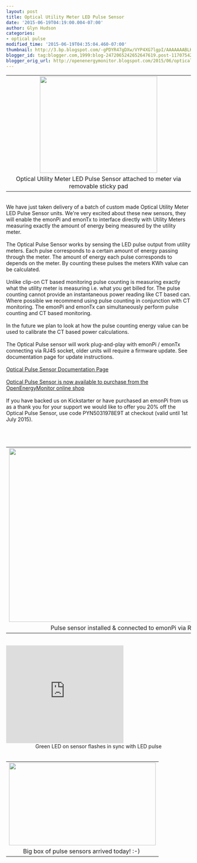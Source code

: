 ```yaml
---
layout: post
title: Optical Utility Meter LED Pulse Sensor
date: '2015-06-19T04:19:00.004-07:00'
author: Glyn Hudson
categories:
- optical pulse
modified_time: '2015-06-19T04:35:04.460-07:00'
thumbnail: http://3.bp.blogspot.com/-gPDYR47gDXw/VYP4XG7lgpI/AAAAAAABLK8/rdKGFA3BKzw/s72-c/optical_pulse.JPG
blogger_id: tag:blogger.com,1999:blog-2472065242652647619.post-1170754208265955354
blogger_orig_url: http://openenergymonitor.blogspot.com/2015/06/optical-utility-meter-led-pulse-sensor.html
---
```


<table cellpadding="0" cellspacing="0" class="tr-caption-container" style="margin-left: auto; margin-right: auto; text-align: center;"><tbody><tr><td style="text-align: center;"><a href="http://3.bp.blogspot.com/-gPDYR47gDXw/VYP4XG7lgpI/AAAAAAABLK8/rdKGFA3BKzw/s1600/optical_pulse.JPG" imageanchor="1" style="margin-left: auto; margin-right: auto;"><img border="0" height="263" src="http://3.bp.blogspot.com/-gPDYR47gDXw/VYP4XG7lgpI/AAAAAAABLK8/rdKGFA3BKzw/s320/optical_pulse.JPG" width="320" /></a></td></tr><tr><td class="tr-caption" style="text-align: center;">Optical Utility Meter LED Pulse Sensor attached to meter via removable sticky pad</td></tr></tbody></table><br />We have just taken delivery of a batch of custom made Optical Utility Meter LED Pulse Sensor units. We're very excited about these new sensors, they will enable the emonPi and emonTx to interface directly with Utility Meters measuring exactly the amount of energy being measured by the utility meter.<br /><br />The Optical Pulse Sensor works by sensing the LED pulse output from utility meters. Each pulse corresponds to a certain amount of energy passing through the meter. The amount of energy each pulse corresponds to depends on the meter. By counting these pulses the meters KWh value can be calculated.<br /><br />Unlike clip-on CT based monitoring pulse counting is measuring exactly what the utility meter is measuring i.e. what you get billed for. The pulse counting cannot provide an instantaneous power reading like CT based can. Where possible we recommend using pulse counting in conjunction with CT monitoring. The emonPi and emonTx can simultaneously perform pulse counting and CT based monitoring.<br /><br />In the future we plan to look at how the pulse counting energy value can be used to calibrate the CT based power calculations.<br /><br />The Optical Pulse sensor will work plug-and-play with emonPi / emonTx connecting via RJ45 socket, older units will require a firmware update. See documentation page for update instructions.<br /><br /><a href="http://openenergymonitor.org/emon/buildingblocks/opticalpulsesensor">Optical Pulse Sensor Documentation Page</a><br /><br /><a href="http://shop.openenergymonitor.com/optical-utility-meter-led-pulse-sensor/">Optical Pulse Sensor&nbsp;is now available to purchase from the OpenEnergyMonitor online shop</a><br /><br />If you have backed us on Kickstarter or have purchased an emonPi from us as a thank you for your support we would like to offer you 20% off the Optical Pulse Sensor, use code&nbsp;PYN5031978E9T at checkout (valid until 1st July 2015).<br /><br /><br /><br /><table align="center" cellpadding="0" cellspacing="0" class="tr-caption-container" style="margin-left: auto; margin-right: auto; text-align: center;"><tbody><tr><td style="text-align: center;"><a href="http://4.bp.blogspot.com/-w_OfopSMeKI/VYP4ZTLDvUI/AAAAAAABLLE/3SL_h8AKwKo/s1600/optical_pulse_emonpi.JPG" imageanchor="1" style="margin-left: auto; margin-right: auto;"><img border="0" height="473" src="http://4.bp.blogspot.com/-w_OfopSMeKI/VYP4ZTLDvUI/AAAAAAABLLE/3SL_h8AKwKo/s640/optical_pulse_emonpi.JPG" width="640" /></a></td></tr><tr><td class="tr-caption" style="text-align: center;">Pulse sensor installed &amp; connected to emonPi via RJ45</td></tr></tbody></table><div class="separator" style="clear: both; text-align: center;"><br /></div><iframe allowfullscreen="" class="YOUTUBE-iframe-video" data-thumbnail-src="https://i.ytimg.com/vi/vq5EmMRrOY0/0.jpg" frameborder="0" height="266" src="https://www.youtube.com/embed/vq5EmMRrOY0?feature=player_embedded" width="320"></iframe><br /><div class="separator" style="clear: both; text-align: center;">Green LED on sensor flashes in sync with LED pulse</div><br /><table align="center" cellpadding="0" cellspacing="0" class="tr-caption-container" style="margin-left: auto; margin-right: auto; text-align: center;"><tbody><tr><td style="text-align: center;"><a href="http://4.bp.blogspot.com/-n-ULDY85GEE/VYP5cqaTqdI/AAAAAAABLLM/urTCz9A46Cw/s1600/IMG_20150618_103617229.jpg" imageanchor="1" style="margin-left: auto; margin-right: auto;"><img border="0" height="225" src="http://4.bp.blogspot.com/-n-ULDY85GEE/VYP5cqaTqdI/AAAAAAABLLM/urTCz9A46Cw/s400/IMG_20150618_103617229.jpg" width="400" /></a></td></tr><tr><td class="tr-caption" style="text-align: center;">Big box of pulse sensors arrived today! :-)&nbsp;</td></tr></tbody></table><br />